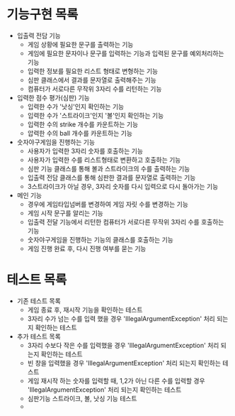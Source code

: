 # 기능구현 목록
- 입출력 전담 기능
  - 게임 상황에 필요한 문구를 출력하는 기능
  - 게임에 필요한 문자이나 문구를 입력하는 기능과 입력된 문구를 예외처리하는 기능
  - 입력한 정보를 필요한 리스트 형태로 변형하는 기능
  - 심판 클래스에서 결과를 문자열로 출력해주는 기능
  - 컴퓨터가 서로다른 무작위 3자리 수를 리턴하는 기능
- 입력한 점수 평가(심판) 기능
  - 입력한 수가 '낫싱'인지 확인하는 기능
  - 입력한 수가 '스트라이크'인지 '볼'인지 확인하는 기능
  - 입력한 수의 strike 개수를 카운트하는 기능
  - 압력한 수의 ball 개수를 카운트하는 기능
- 숫자야구게임을 진행하는 기능
  - 사용자가 입력한 3자리 숫자를 호출하는 기능
  - 사용자가 입력한 수를 리스트형태로 변환하고 호출하는 기능
  - 심판 기능 클래스를 통해 볼과 스트라이크의 수를 출력하는 기능
  - 입출력 전담 클래스를 통해 심판한 결과를 문자열로 출력하는 기능
  - 3스트라이크가 아닐 경우, 3자리 숫자를 다시 입력으로 다시 돌아가는 기능
- 메인 기능
  - 경우에 게임타입넘버를 변경하여 게임 자릿 수를 변경하는 기능
  - 게임 시작 문구를 알리는 기능
  - 입출력 전달 기능에서 리턴한 컴퓨터가 서로다른 무작위 3자리 수를 호출하는 기능
  - 숫자야구게임을 진행하는 기능의 클래스를 호출하는 기능
  - 게임 진행 완료 후, 다시 진행 여부를 묻는 기능
# 테스트 목록
- 기존 테스트 목록
  - 게임 종료 후, 재시작 기능을 확인하는 테스트
  - 3자리 수가 넘는 수를 입력 했을 경우 'IllegalArgumentException' 처리 되는지 확인하는 테스트
- 추가 테스트 목록
  - 3자리 수보다 작은 수를 입력했을 경우 'IllegalArgumentException' 처리 되는지 확인하는 테스트
  - 빈 창을 입력했을 경우 'IllegalArgumentException' 처리 되는지 확인하는 테스트
  - 게임 재시작 하는 숫자를 입력할 때, 1,2가 아닌 다른 수를 입력할 경우 'IllegalArgumentException' 처리 되는지 확인하는 테스트
  - 심판기능 스트라이크, 볼, 낫싱 기능 테스트
  - 
